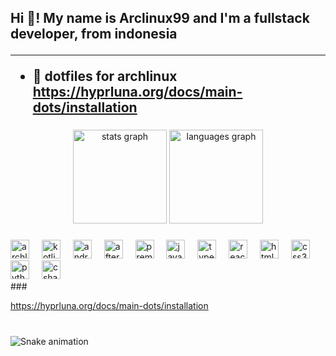 
  
<!---
Arclinux99/Arclinux99 is a ✨ special ✨ repository because its `README.md` (this file) appears on your GitHub profile.
You can click the Preview link to take a look at your changes.
--->


<h2 align="left">Hi 👋! My name is Arclinux99 and I'm a fullstack developer, from indonesia

---

- 🥞 dotfiles for archlinux https://hyprluna.org/docs/main-dots/installation

###

<div align="center">
  <img src="https://github-readme-stats.vercel.app/api?username=Arclinux99&hide_title=false&hide_rank=false&show_icons=true&include_all_commits=true&count_private=true&disable_animations=false&theme=dracula&locale=en&hide_border=false" height="150" alt="stats graph"  />
  <img src="https://github-readme-stats.vercel.app/api/top-langs?username=Arclinux99&locale=en&hide_title=false&layout=compact&card_width=320&langs_count=5&theme=dracula&hide_border=false" height="150" alt="languages graph"  />
</div>

###

<div align="left">
  <img src="https://cdn.jsdelivr.net/gh/devicons/devicon/icons/archlinux/archlinux-original.svg" height="30" alt="archlinux"/>
<img width="12" />
  <img src="https://cdn.jsdelivr.net/gh/devicons/devicon/icons/kotlin/kotlin-original.svg"      height="30" alt="kotlin"/>
  <img width="12" />
  <img src="https://cdn.jsdelivr.net/gh/devicons/devicon/icons/android/android-original.svg"    height="30" alt="android"/>
  <img width="12" />
  <img src="https://cdn.jsdelivr.net/gh/devicons/devicon/icons/aftereffects/aftereffects-original.svg" height="30" alt="aftereffects"/>
  <img width="12" />
  <img src="https://cdn.jsdelivr.net/gh/devicons/devicon/icons/premierepro/premierepro-original.svg"   height="30" alt="premierepro"/>
  <img width="12" />
  <img src="https://cdn.jsdelivr.net/gh/devicons/devicon/icons/javascript/javascript-original.svg"    height="30" alt="javascript"/>
  <img width="12" />
  <img src="https://cdn.jsdelivr.net/gh/devicons/devicon/icons/typescript/typescript-original.svg"    height="30" alt="typescript"/>
  <img width="12" />
  <img src="https://cdn.jsdelivr.net/gh/devicons/devicon/icons/react/react-original.svg"        height="30" alt="react"/>
  <img width="12" />
  <img src="https://cdn.jsdelivr.net/gh/devicons/devicon/icons/html5/html5-original.svg"        height="30" alt="html5"/>
  <img width="12" />
  <img src="https://cdn.jsdelivr.net/gh/devicons/devicon/icons/css3/css3-original.svg"          height="30" alt="css3"/>
  <img width="12" />
  <img src="https://cdn.jsdelivr.net/gh/devicons/devicon/icons/python/python-original.svg"      height="30" alt="python"/>
  <img width="12" />
  <img src="https://cdn.jsdelivr.net/gh/devicons/devicon/icons/csharp/csharp-original.svg"      height="30" alt="csharp"/>
</div>
###

https://hyprluna.org/docs/main-dots/installation
###

<br clear="both">

<img src="https://raw.githubusercontent.com/Arclinux99/Arclinux99/output/snake.svg" alt="Snake animation" />

###
